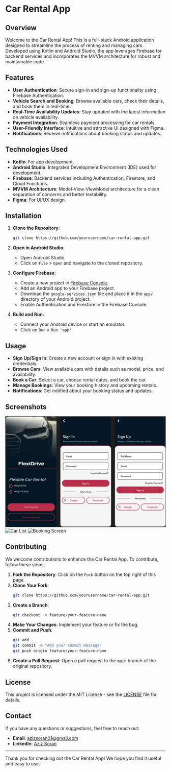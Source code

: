 # Car Rental App

## Overview

Welcome to the Car Rental App! This is a full-stack Android application designed to streamline the process of renting and managing cars. Developed using Kotlin and Android Studio, the app leverages Firebase for backend services and incorporates the MVVM architecture for robust and maintainable code.

## Features

- **User Authentication**: Secure sign-in and sign-up functionality using Firebase Authentication.
- **Vehicle Search and Booking**: Browse available cars, check their details, and book them in real-time.
- **Real-Time Availability Updates**: Stay updated with the latest information on vehicle availability.
- **Payment Integration**: Seamless payment processing for car rentals.
- **User-Friendly Interface**: Intuitive and attractive UI designed with Figma.
- **Notifications**: Receive notifications about booking status and updates.

## Technologies Used

- **Kotlin**: For app development.
- **Android Studio**: Integrated Development Environment (IDE) used for development.
- **Firebase**: Backend services including Authentication, Firestore, and Cloud Functions.
- **MVVM Architecture**: Model-View-ViewModel architecture for a clean separation of concerns and better testability.
- **Figma**: For UI/UX design.

## Installation

1. **Clone the Repository**:
    ```bash
    git clone https://github.com/yourusername/car-rental-app.git
    ```
2. **Open in Android Studio**:
    - Open Android Studio.
    - Click on `File` > `Open` and navigate to the cloned repository.

3. **Configure Firebase**:
    - Create a new project in [Firebase Console](https://console.firebase.google.com/).
    - Add an Android app to your Firebase project.
    - Download the `google-services.json` file and place it in the `app/` directory of your Android project.
    - Enable Authentication and Firestore in the Firebase Console.

4. **Build and Run**:
    - Connect your Android device or start an emulator.
    - Click on `Run` > `Run 'app'`.

## Usage

- **Sign Up/Sign In**: Create a new account or sign in with existing credentials.
- **Browse Cars**: View available cars with details such as model, price, and availability.
- **Book a Car**: Select a car, choose rental dates, and book the car.
- **Manage Bookings**: View your booking history and upcoming rentals.
- **Notifications**: Get notified about your booking status and updates.

## Screenshots

![Login Screen](Screenshots/figma_signinup.png)
![Car List](Screenshots/car_list.png)
![Booking Screen](Screenshots/booking_screen.png)

## Contributing

We welcome contributions to enhance the Car Rental App. To contribute, follow these steps:

1. **Fork the Repository**: Click on the `Fork` button on the top right of this page.
2. **Clone Your Fork**:
    ```bash
    git clone https://github.com/yourusername/car-rental-app.git
    ```
3. **Create a Branch**:
    ```bash
    git checkout -b feature/your-feature-name
    ```
4. **Make Your Changes**: Implement your feature or fix the bug.
5. **Commit and Push**:
    ```bash
    git add .
    git commit -m "Add your commit message"
    git push origin feature/your-feature-name
    ```
6. **Create a Pull Request**: Open a pull request to the `main` branch of the original repository.

## License

This project is licensed under the MIT License - see the [LICENSE](LICENSE) file for details.

## Contact

If you have any questions or suggestions, feel free to reach out:

- **Email**: azizsoran01@gmail.com
- **LinkedIn**: [Aziz Soran](https://www.linkedin.com/in/aziz-soran/)

---

Thank you for checking out the Car Rental App! We hope you find it useful and easy to use.
